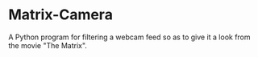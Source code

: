 # Matrix-Camera
 A Python program for filtering a webcam feed so as to give it a look from the movie "The Matrix".

